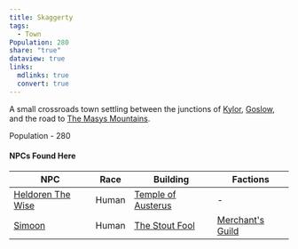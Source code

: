 ```yaml
---
title: Skaggerty
tags:
  - Town
Population: 280
share: "true"
dataview: true
links:
  mdlinks: true
  convert: true
---
```


A small crossroads town settling between the junctions of [Kylor](./Kylor.md), [Goslow](./Goslow.md), and the road to [The Masys Mountains](../Landmarks/Mountains/The_Masys_Mountains.md). 

Population - 280

#### NPCs Found Here
| NPC                                                                                        | Race  | Building                                                                                          | Factions                                                   |
| ------------------------------------------------------------------------------------------ | ----- | ------------------------------------------------------------------------------------------------- | ---------------------------------------------------------- |
| [Heldoren The Wise](./Skaggerty/NPCs/Heldoren_The_Wise.md) | Human | [Temple of Austerus](./Skaggerty/Locations/Temple_of_Austerus.md) | \-                                                         |
| [Simoon](./Skaggerty/NPCs/Simoon.md)                       | Human | [The Stout Fool](./Skaggerty/Locations/The_Stout_Fool.md)         | [Merchant's Guild](../../Factions_&%20Clans/Merchant's_Guild.md) |
